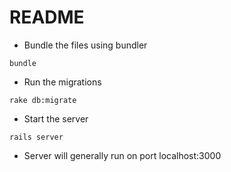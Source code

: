 # README

* Bundle the files using bundler
```
bundle
```

* Run the migrations
```
rake db:migrate
```

* Start the server
```
rails server
```

* Server will generally run on port localhost:3000

